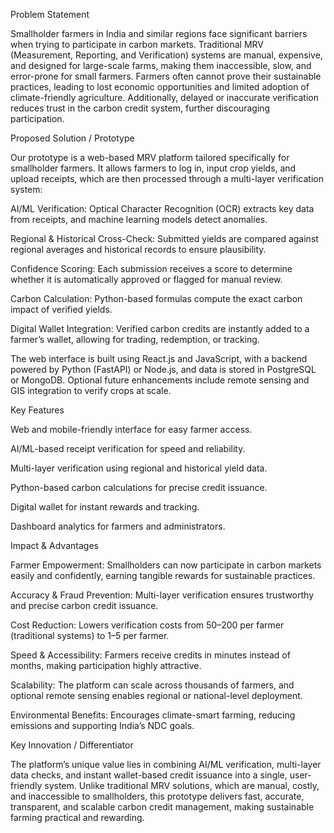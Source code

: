 Problem Statement

Smallholder farmers in India and similar regions face significant barriers when trying to participate in carbon markets. Traditional MRV
(Measurement, Reporting, and Verification) systems are manual, expensive, and designed for large-scale farms, making them inaccessible, slow, and error-prone for
small farmers. Farmers often cannot prove their sustainable practices, leading to lost economic opportunities and limited adoption of climate-friendly agriculture. 
Additionally, delayed or inaccurate verification reduces trust in the carbon credit system, further discouraging participation.




Proposed Solution / Prototype

Our prototype is a web-based MRV platform tailored specifically for smallholder farmers. It allows farmers to log in, input crop yields, and upload receipts, which are
then processed through a multi-layer verification system:

AI/ML Verification: Optical Character Recognition (OCR) extracts key data from receipts, and machine learning models detect anomalies.

Regional & Historical Cross-Check: Submitted yields are compared against regional averages and historical records to ensure plausibility.

Confidence Scoring: Each submission receives a score to determine whether it is automatically approved or flagged for manual review.

Carbon Calculation: Python-based formulas compute the exact carbon impact of verified yields.

Digital Wallet Integration: Verified carbon credits are instantly added to a farmer’s wallet, allowing for trading, redemption, or tracking.

The web interface is built using React.js and JavaScript, with a backend powered by Python (FastAPI) or Node.js, and data is stored in PostgreSQL or MongoDB. Optional 
future enhancements include remote sensing and GIS integration to verify crops at scale.




Key Features

Web and mobile-friendly interface for easy farmer access.

AI/ML-based receipt verification for speed and reliability.

Multi-layer verification using regional and historical yield data.

Python-based carbon calculations for precise credit issuance.

Digital wallet for instant rewards and tracking.

Dashboard analytics for farmers and administrators.




Impact & Advantages

Farmer Empowerment: Smallholders can now participate in carbon markets easily and confidently, earning tangible rewards for sustainable practices.

Accuracy & Fraud Prevention: Multi-layer verification ensures trustworthy and precise carbon credit issuance.

Cost Reduction: Lowers verification costs from $50–$200 per farmer (traditional systems) to $1–$5 per farmer.

Speed & Accessibility: Farmers receive credits in minutes instead of months, making participation highly attractive.

Scalability: The platform can scale across thousands of farmers, and optional remote sensing enables regional or national-level deployment.

Environmental Benefits: Encourages climate-smart farming, reducing emissions and supporting India’s NDC goals.

Key Innovation / Differentiator

The platform’s unique value lies in combining AI/ML verification, multi-layer data checks, and instant wallet-based credit issuance into a single, user-friendly system. 
Unlike traditional MRV solutions, which are manual, costly, and inaccessible to smallholders, this prototype delivers fast, accurate, transparent, and scalable carbon credit management, making sustainable farming practical and rewarding.
